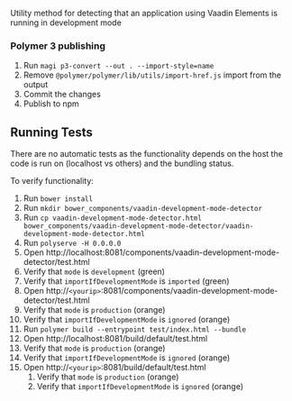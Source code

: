 Utility method for detecting that an application using Vaadin Elements is running in development mode

### Polymer 3 publishing

1. Run `magi p3-convert --out . --import-style=name`
2. Remove `@polymer/polymer/lib/utils/import-href.js` import from the output
3. Commit the changes
4. Publish to npm

## Running Tests

There are no automatic tests as the functionality depends on the host the code is run on (localhost vs others) and the bundling status.

To verify functionality:
1. Run `bower install`
1. Run `mkdir bower_components/vaadin-development-mode-detector`
1. Run `cp vaadin-development-mode-detector.html bower_components/vaadin-development-mode-detector/vaadin-development-mode-detector.html`
1. Run `polyserve -H 0.0.0.0`
1. Open http://localhost:8081/components/vaadin-development-mode-detector/test.html
  1. Verify that `mode` is `development` (green)
  1. Verify that `importIfDevelopmentMode` is `imported` (green)
1. Open http://`<yourip>`:8081/components/vaadin-development-mode-detector/test.html
  1. Verify that `mode` is `production` (orange)
  1. Verify that `importIfDevelopmentMode` is `ignored` (orange)
1. Run `polymer build --entrypoint test/index.html --bundle`
1. Open http://localhost:8081/build/default/test.html
  1. Verify that `mode` is `production` (orange)
  1. Verify that `importIfDevelopmentMode` is `ignored` (orange)
1. Open http://`<yourip>`:8081/build/default/test.html
    1. Verify that `mode` is `production` (orange)
    1. Verify that `importIfDevelopmentMode` is `ignored` (orange)
